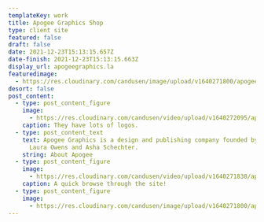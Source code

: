 ```yaml
---
templateKey: work
title: Apogee Graphics Shop
type: client site
featured: false
draft: false
date: 2021-12-23T15:13:15.657Z
date-finish: 2021-12-23T15:13:15.663Z
display_url: apogeegraphics.la
featuredimage:
  - https://res.cloudinary.com/candusen/image/upload/v1640271800/apogee_zdup45.jpg
desort: false
post_content:
  - type: post_content_figure
    image:
      - https://res.cloudinary.com/candusen/video/upload/v1640272095/apogee_logo_fdji7u.mp4
    caption: They have lots of logos.
  - type: post_content_text
    text: Apogee Graphics is a design and publishing company founded by artists
      Laura Owens and Asha Schechter.
    string: About Apogee
  - type: post_content_figure
    image:
      - https://res.cloudinary.com/candusen/video/upload/v1640271838/apogee_sitebrowse_xymhdb.mp4
    caption: A quick browse through the site!
  - type: post_content_figure
    image:
      - https://res.cloudinary.com/candusen/image/upload/v1640271800/apogee_zdup45.jpg
---
```

